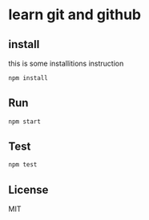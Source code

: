 # learn git and github
## install
this is some installitions instruction

```bash
npm install
```

## Run
```bash
npm start
```

## Test
```bash
npm test
```

## License
MIT
